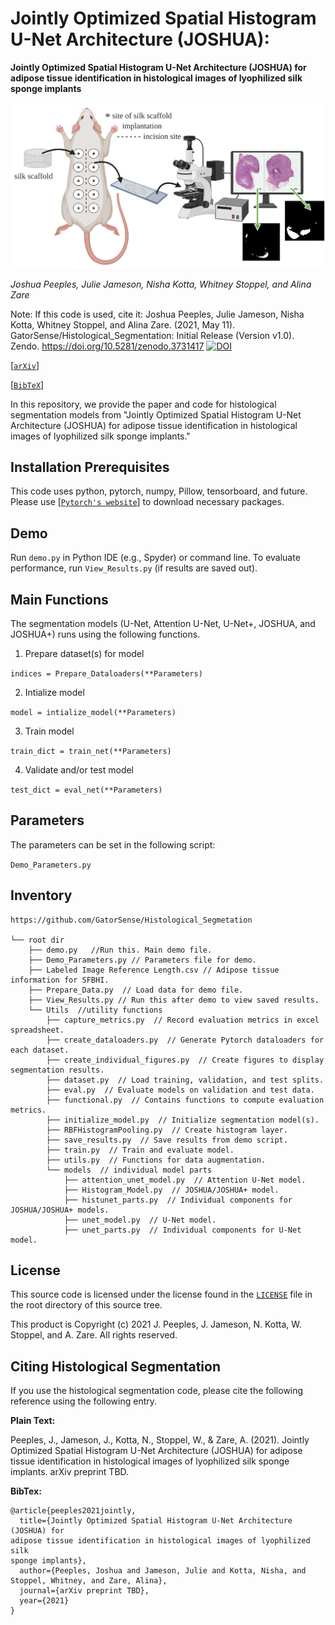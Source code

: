 # Jointly Optimized Spatial Histogram U-Net Architecture (JOSHUA):
**Jointly Optimized Spatial Histogram U-Net Architecture (JOSHUA) for 
adipose tissue identification in histological images of lyophilized silk 
sponge implants**

![abstract](Figures/Graphical_Abstract_Background.PNG)

_Joshua Peeples, Julie Jameson, Nisha Kotta, Whitney Stoppel, and Alina Zare_

Note: If this code is used, cite it: Joshua Peeples, Julie Jameson, Nisha Kotta, Whitney Stoppel, and Alina Zare. 
(2021, May 11). GatorSense/Histological_Segmentation: Initial Release (Version v1.0). 
Zendo. https://doi.org/10.5281/zenodo.3731417
[![DOI](https://zenodo.org/badge/DOI/10.5281/zenodo.3731417.svg)](https://doi.org/10.5281/zenodo.3731417)

[[`arXiv`](https://arxiv.org/abs/2001.00215)]

[[`BibTeX`](#CitingHist)]


In this repository, we provide the paper and code for histological segmentation models from "Jointly Optimized Spatial Histogram U-Net Architecture (JOSHUA) for 
adipose tissue identification in histological images of lyophilized silk 
sponge implants."

## Installation Prerequisites

This code uses python, pytorch, numpy, Pillow, tensorboard, and future. 
Please use [[`Pytorch's website`](https://pytorch.org/get-started/locally/)] to download necessary packages.

## Demo

Run `demo.py` in Python IDE (e.g., Spyder) or command line. To evaluate performance,
run `View_Results.py` (if results are saved out).

## Main Functions

The segmentation models (U-Net, Attention U-Net, U-Net+, JOSHUA, and JOSHUA+)
runs using the following functions. 

1. Prepare dataset(s) for model 

 ```indices = Prepare_Dataloaders(**Parameters)```

2. Intialize model

 ```model = intialize_model(**Parameters)```

3. Train model 

```train_dict = train_net(**Parameters)```

4. Validate and/or test model

```test_dict = eval_net(**Parameters)```


## Parameters
The parameters can be set in the following script:

```Demo_Parameters.py```

## Inventory

```
https://github.com/GatorSense/Histological_Segmetation

└── root dir
    ├── demo.py   //Run this. Main demo file.
    ├── Demo_Parameters.py // Parameters file for demo.
    ├── Labeled Image Reference Length.csv // Adipose tissue information for SFBHI.
    ├── Prepare_Data.py  // Load data for demo file.
    ├── View_Results.py // Run this after demo to view saved results.
    └── Utils  //utility functions
        ├── capture_metrics.py  // Record evaluation metrics in excel spreadsheet.
        ├── create_dataloaders.py  // Generate Pytorch dataloaders for each dataset.
        ├── create_individual_figures.py  // Create figures to display segmentation results.
        ├── dataset.py  // Load training, validation, and test splits.
        ├── eval.py  // Evaluate models on validation and test data.
        ├── functional.py  // Contains functions to compute evaluation metrics.
        ├── initialize_model.py  // Initialize segmentation model(s).
        ├── RBFHistogramPooling.py  // Create histogram layer. 
        ├── save_results.py  // Save results from demo script.
        ├── train.py  // Train and evaluate model.
        ├── utils.py  // Functions for data augmentation.
        └── models  // individual model parts
            ├── attention_unet_model.py  // Attention U-Net model.
            ├── Histogram_Model.py  // JOSHUA/JOSHUA+ model.
            ├── histunet_parts.py  // Individual components for JOSHUA/JOSHUA+ models.
            ├── unet_model.py  // U-Net model.
            ├── unet_parts.py  // Individual components for U-Net model.
```

## License

This source code is licensed under the license found in the [`LICENSE`](LICENSE) 
file in the root directory of this source tree.

This product is Copyright (c) 2021 J. Peeples, J. Jameson, N. Kotta, W. Stoppel, 
and A. Zare. All rights reserved.

## <a name="CitingHist"></a>Citing Histological Segmentation

If you use the histological segmentation code, please cite the following 
reference using the following entry.

**Plain Text:**

Peeples, J., Jameson, J., Kotta, N., Stoppel, W., & Zare, A. (2021). Jointly 
Optimized Spatial Histogram U-Net Architecture (JOSHUA) for 
adipose tissue identification in histological images of lyophilized silk 
sponge implants. arXiv preprint TBD.

**BibTex:**
```
@article{peeples2021jointly,
  title={Jointly Optimized Spatial Histogram U-Net Architecture (JOSHUA) for 
adipose tissue identification in histological images of lyophilized silk 
sponge implants},
  author={Peeples, Joshua and Jameson, Julie and Kotta, Nisha, and Stoppel, Whitney, and Zare, Alina},
  journal={arXiv preprint TBD},
  year={2021}
}
```

